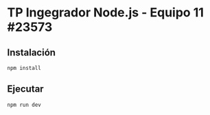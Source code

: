 # TP Ingegrador Node.js - Equipo 11 #23573

## Instalación

```shell
npm install
```
## Ejecutar


```shell
npm run dev
```

